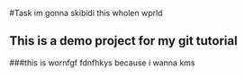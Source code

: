 #Task im gonna skibidi this wholen wprld 
## This is a demo project for my git tutorial
###this is wornfgf fdnfhkys because i wanna kms 
